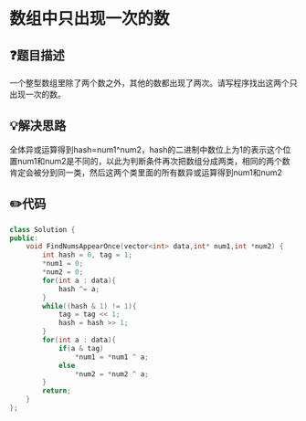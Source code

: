 # 数组中只出现一次的数

## :question:题目描述
一个整型数组里除了两个数之外，其他的数都出现了两次。请写程序找出这两个只出现一次的数。

## :bulb:解决思路
全体异或运算得到hash=num1^num2，hash的二进制中数位上为1的表示这个位置num1和num2是不同的，以此为判断条件再次把数组分成两类，相同的两个数肯定会被分到同一类，然后这两个类里面的所有数异或运算得到num1和num2

## :pencil2:代码
```c++
class Solution {
public:
    void FindNumsAppearOnce(vector<int> data,int* num1,int *num2) {
        int hash = 0, tag = 1;
        *num1 = 0;
        *num2 = 0;
        for(int a : data){
            hash ^= a;
        }
        while((hash & 1) != 1){
            tag = tag << 1;
            hash = hash >> 1;
        }
        for(int a : data){
            if(a & tag)
                *num1 = *num1 ^ a;
            else
                *num2 = *num2 ^ a;
        }
        return;
    }
};
```